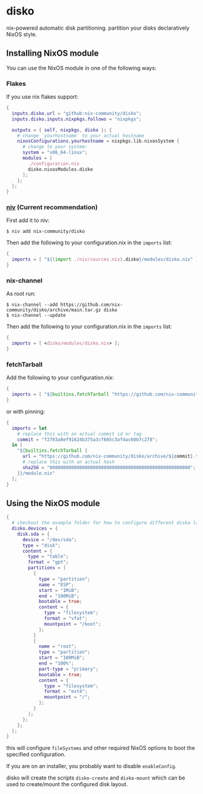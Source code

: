 # disko

nix-powered automatic disk partitioning.  partition your disks declaratively NixOS style.

## Installing NixOS module

You can use the NixOS module in one of the following ways:

### Flakes

If you use nix flakes support:

``` nix
{
  inputs.disko.url = "github:nix-community/disko";
  inputs.disko.inputs.nixpkgs.follows = "nixpkgs";

  outputs = { self, nixpkgs, disko }: {
    # change `yourhostname` to your actual hostname
    nixosConfigurations.yourhostname = nixpkgs.lib.nixosSystem {
      # change to your system:
      system = "x86_64-linux";
      modules = [
        ./configuration.nix
        disko.nixosModules.disko
      ];
    };
  };
}
```

### [niv](https://github.com/nmattia/niv) (Current recommendation)
  First add it to niv:

```console
$ niv add nix-community/disko
```

  Then add the following to your configuration.nix in the `imports` list:

```nix
{
  imports = [ "${(import ./nix/sources.nix).disko}/modules/disko.nix" ];
}
```

### nix-channel

  As root run:

```console
$ nix-channel --add https://github.com/nix-community/disko/archive/main.tar.gz disko
$ nix-channel --update
```

  Then add the following to your configuration.nix in the `imports` list:

```nix
{
  imports = [ <disko/modules/disko.nix> ];
}
```

### fetchTarball

  Add the following to your configuration.nix:

``` nix
{
  imports = [ "${builtins.fetchTarball "https://github.com/nix-community/disko/archive/main.tar.gz"}/modules/disko.nix" ];
}
```

  or with pinning:

```nix
{
  imports = let
    # replace this with an actual commit id or tag
    commit = "f2783a8ef91624b375a3cf665c3af4ac60b7c278";
  in [ 
    "${builtins.fetchTarball {
      url = "https://github.com/nix-community/disko/archive/${commit}.tar.gz";
      # replace this with an actual hash
      sha256 = "0000000000000000000000000000000000000000000000000000";
    }}/module.nix"
  ];
}
```

## Using the NixOS module

```nix
{
  # checkout the example folder for how to configure different diska layouts
  disko.devices = {
    disk.sda = {
      device = "/dev/sda";
      type = "disk";
      content = {
        type = "table";
        format = "gpt";
        partitions = [
          {
            type = "partition";
            name = "ESP";
            start = "1MiB";
            end = "100MiB";
            bootable = true;
            content = {
              type = "filesystem";
              format = "vfat";
              mountpoint = "/boot";
            };
          }
          {
            name = "root";
            type = "partition";
            start = "100MiB";
            end = "100%";
            part-type = "primary";
            bootable = true;
            content = {
              type = "filesystem";
              format = "ext4";
              mountpoint = "/";
            };
          }
        ];
      };
    };
  };
}
```

this will configure `fileSystems` and other required NixOS options to boot the specified configuration.

If you are on an installer, you probably want to disable `enableConfig`.

disko will create the scripts `disko-create` and `disko-mount` which can be used to create/mount the configured disk layout.
